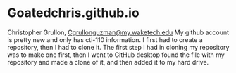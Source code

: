# Goatedchris.github.io
Christopher Grullon, Cgrullonguzman@my.waketech.edu
My github account is pretty new and only has cti-110 information.
I first had to create a repository, then I had to clone it.
The first step I  had in cloning my repository was to make one first, then I went to GitHub desktop found the file with my repository and made a clone of it, and then added it to my hard drive.

